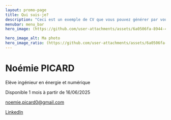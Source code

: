 ```yaml
---
layout: promo-page
title: Qui suis-je?
description: "Ceci est un exemple de CV que vous pouvez générer par vous-même"
menubar: menu_bar
hero_image: (https://github.com/user-attachments/assets/6a0506fa-8944-4fe5-9df2-3710633b05e9)

hero_image_alt: Ma photo
hero_image_ratio: (https://github.com/user-attachments/assets/6a0506fa-8944-4fe5-9df2-3710633b05e9)
---
```


# Noémie PICARD
Elève ingénieur en énergie et numérique


Disponible 1 mois à partir de 16/06/2025

[noemie.picard0@gmail.com](mailto:noemie.picard0@gmail.com)

[LinkedIn](https://www.linkedin.com/in/Prenom.Nom)


